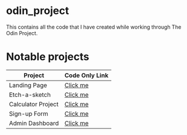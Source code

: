 # odin_project
This contains all the code that I have created while working through The Odin Project. 

# Notable projects
| Project | Code Only Link|
| --------| ---- |
|Landing Page |<a href="https://github.com/hewittaj-webdev/odin-landing-page-project">Click me</a>|
|Etch-a-sketch|<a href="https://github.com/hewittaj-webdev/etch-a-sketch">Click me</a>|
|Calculator Project|<a href="https://github.com/hewittaj-webdev/calculator">Click me</a>|
|Sign-up Form|<a href="https://github.com/hewittaj-webdev/signup-form">Click me</a>|
|Admin Dashboard|<a href="https://github.com/hewittaj-webdev/admin-dashboard">Click me</a>
